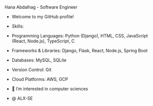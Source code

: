 Hana Abdalhag - Software Engineer
- Welcome to my GitHub profile!
- Skills:
- Programming Languages: Python (Django), HTML, CSS, JavaScript (React, Node.js), TypeScript, C
- Frameworks & Libraries: Django, Flask, React, Node.js, Spring Boot
- Databases: MySQL, SQLite
- Version Control: Git
- Cloud Platforms: AWS, GCP

- 👀 I’m interested in computer sciences
- @ ALX-SE
  
